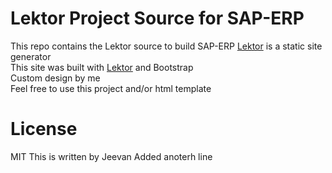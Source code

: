 # Lektor Project Source for SAP-ERP 

This repo contains the Lektor source to build SAP-ERP
[Lektor](https://www.getlektor.com/) is a static site generator  
This site was built with [Lektor](https://www.getlektor.com/) and Bootstrap  
Custom design by me  
Feel free to use this project and/or html template  

# License
MIT
This is written by Jeevan
Added anoterh line 